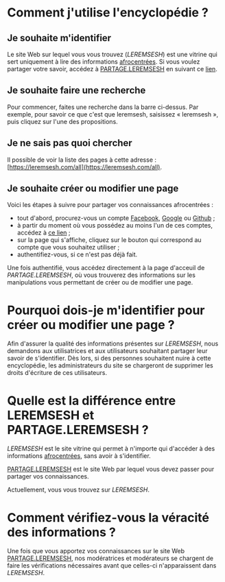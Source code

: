 <!-- TITLE: Foire Aux Questions -->

# Comment j'utilise l'encyclopédie ?
## Je souhaite m'identifier
Le site Web sur lequel vous vous trouvez (*LEREMSESH*) est une vitrine qui sert uniquement à lire des informations [afrocentrées](/ideologie/afrocentricite).
Si vous voulez partager votre savoir, accédez à [PARTAGE.LEREMSESH](http://partage.leremsesh.com) en suivant ce [lien](https://partage.leremsesh.com).

## Je souhaite faire une recherche
Pour commencer, faites une recherche dans la barre ci-dessus. Par exemple, pour savoir ce que c'est que leremsesh, saisissez « leremsesh », puis cliquez sur l'une des propositions.

## Je ne sais pas quoi chercher
Il possible de voir la liste des pages à cette adresse : [https://leremsesh.com/all](https://leremsesh.com/all).

## Je souhaite créer ou modifier une page
Voici les étapes à suivre pour partager vos connaissances afrocentrées :
* tout d'abord, procurez-vous un compte [Facebook](https://www.facebook.com/), [Google](https://myaccount.google.com/intro) ou [Github](https://github.com/) ;
* à partir du moment où vous possédez au moins l'un de ces comptes, accédez à [ce lien](https://partage.leremsesh.com) ;
* sur la page qui s'affiche, cliquez sur le bouton qui correspond au compte que vous souhaitez utiliser ;
* authentifiez-vous, si ce n'est pas déjà fait.

Une fois authentifié, vous accédez directement à la page d'acceuil de *PARTAGE.LEREMSESH*, où vous trouverez des informations sur les manipulations vous permettant de créer ou de modifier une page.

# Pourquoi dois-je m'identifier pour créer ou modifier une page ?
Afin d'assurer la qualité des informations présentes sur *LEREMSESH*, nous demandons aux utilisatrices et aux utilisateurs souhaitant partager leur savoir de s'identifier. Dès lors, si des personnes souhaitent nuire à cette encyclopédie, les administrateurs du site se chargeront de supprimer les droits d'écriture de ces utilisateurs.

# Quelle est la différence entre LEREMSESH et PARTAGE.LEREMSESH ?
*LEREMSESH* est le site vitrine qui permet à n'importe qui d'accéder à des informations [afrocentrées](/ideologie/afrocentricite), sans avoir à s'identifier.

[PARTAGE.LEREMSESH](https://partage.leremsesh.com) est le site Web par lequel vous devez passer pour partager vos connaissances.

Actuellement, vous vous trouvez sur *LEREMSESH*.

# Comment vérifiez-vous la véracité des informations ?
Une fois que vous apportez vos connaissances sur le site Web [PARTAGE.LEREMSESH](https://partage.leremsesh.com), nos modératrices et modérateurs se chargent de faire les vérifications nécessaires avant que celles-ci n'apparaissent dans *LEREMSESH*.
